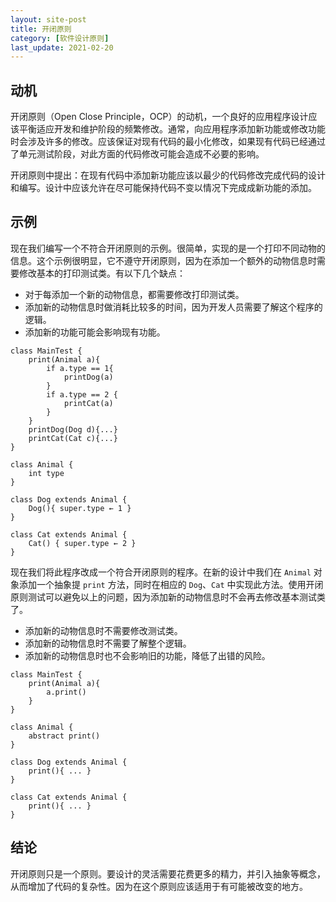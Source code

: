 ```yaml
---
layout: site-post
title: 开闭原则
category: [软件设计原则]
last_update: 2021-02-20
---
```


## 动机

开闭原则（Open Close Principle，OCP）的动机，一个良好的应用程序设计应该平衡适应开发和维护阶段的频繁修改。通常，向应用程序添加新功能或修改功能时会涉及许多的修改。应该保证对现有代码的最小化修改，如果现有代码已经通过了单元测试阶段，对此方面的代码修改可能会造成不必要的影响。

开闭原则中提出：在现有代码中添加新功能应该以最少的代码修改完成代码的设计和编写。设计中应该允许在尽可能保持代码不变以情况下完成成新功能的添加。

## 示例

现在我们编写一个不符合开闭原则的示例。很简单，实现的是一个打印不同动物的信息。这个示例很明显，它不遵守开闭原则，因为在添加一个额外的动物信息时需要修改基本的打印测试类。有以下几个缺点：

- 对于每添加一个新的动物信息，都需要修改打印测试类。
- 添加新的动物信息时做消耗比较多的时间，因为开发人员需要了解这个程序的逻辑。
- 添加新的功能可能会影响现有功能。

```
class MainTest {
    print(Animal a){
        if a.type == 1{
            printDog(a)
        }
        if a.type == 2 {
            printCat(a)
        }
    }
    printDog(Dog d){...}
    printCat(Cat c){...}
}

class Animal {
    int type
}

class Dog extends Animal {
    Dog(){ super.type ← 1 }
}

class Cat extends Animal {
    Cat() { super.type ← 2 }
}
```

现在我们将此程序改成一个符合开闭原则的程序。在新的设计中我们在 `Animal` 对象添加一个抽象提 `print` 方法，同时在相应的 `Dog`、`Cat` 中实现此方法。使用开闭原则测试可以避免以上的问题，因为添加新的动物信息时不会再去修改基本测试类了。

- 添加新的动物信息时不需要修改测试类。
- 添加新的动物信息时不需要了解整个逻辑。
- 添加新的动物信息时也不会影响旧的功能，降低了出错的风险。

```
class MainTest {
    print(Animal a){
        a.print()
    }
}

class Animal {
    abstract print()
}

class Dog extends Animal {
    print(){ ... }
}

class Cat extends Animal {
    print(){ ... }
}
```

## 结论

开闭原则只是一个原则。要设计的灵活需要花费更多的精力，并引入抽象等概念，从而增加了代码的复杂性。因为在这个原则应该适用于有可能被改变的地方。